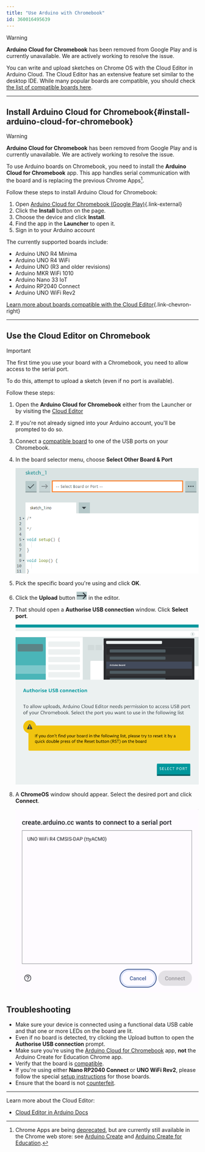 ```yaml
---
title: "Use Arduino with Chromebook"
id: 360016495639
---
```


> [!WARNING]
> **Arduino Cloud for Chromebook** has been removed from Google Play and is currently unavailable. We are actively working to resolve the issue.

You can write and upload sketches on Chrome OS with the Cloud Editor in Arduino Cloud. The Cloud Editor has an extensive feature set similar to the desktop IDE. While many popular boards are compatible, you should check [the list of compatible boards here](https://support.arduino.cc/hc/en-us/articles/360014779899).

---

## Install Arduino Cloud for Chromebook{#install-arduino-cloud-for-chromebook}

> [!WARNING]
> **Arduino Cloud for Chromebook** has been removed from Google Play and is currently unavailable. We are actively working to resolve the issue.

To use Arduino boards on Chromebook, you need to install the **Arduino Cloud for Chromebook** app. This app handles serial communication with the board and is replacing the previous Chrome Apps[^chrome-apps].

Follow these steps to install Arduino Cloud for Chromebook:

1. Open [Arduino Cloud for Chromebook (Google Play)](https://play.google.com/store/apps/details?id=cc.arduino.create_editor){.link-external}
2. Click the **Install** button on the page.
3. Choose the device and click **Install**.
4. Find the app in the **Launcher** to open it.
5. Sign in to your Arduino account

<a id="compatible"></a>

The currently supported boards include:

* Arduino UNO R4 Minima
* Arduino UNO R4 WiFi
* Arduino UNO (R3 and older revisions)
* Arduino MKR WiFi 1010
* Arduino Nano 33 IoT
* Arduino RP2040 Connect
* Arduino UNO WiFi Rev2

[Learn more about boards compatible with the Cloud Editor](https://support.arduino.cc/hc/en-us/articles/360014779899-Boards-compatible-with-the-Web-Editor){.link-chevron-right}

[^chrome-apps]: Chrome Apps are being [deprecated](https://blog.chromium.org/2020/08/changes-to-chrome-app-support-timeline.html), but are currently still available in the Chrome web store: see <a class="link-external" href="https://chrome.google.com/webstore/detail/arduino-create/dcgicpihgkmccjigalccipmjlnjopdfe">Arduino Create</a> and <a class="link-external" href="https://chrome.google.com/webstore/detail/elmgohdonjdampbcgefphnlchgocpaij">Arduino Create for Education</a>.

---

## Use the Cloud Editor on Chromebook

> [!IMPORTANT]
> The first time you use your board with a Chromebook, you need to allow access to the serial port.
>
> To do this, attempt to upload a sketch (even if no port is available).

Follow these steps:

1. Open the **Arduino Cloud for Chromebook** either from the Launcher or by visiting the [Cloud Editor](https://app.arduino.cc/)

1. If you're not already signed into your Arduino account, you'll be prompted to do so.

1. Connect a [compatible board](https://support.arduino.cc/hc/en-us/articles/360014779899#chromebook) to one of the USB ports on your Chromebook.

1. In the board selector menu, choose **Select Other Board & Port**

   ![The Boards Dropdown in the Cloud Editor.](img/web-editor-boards-dropdown.png)

1. Pick the specific board you're using and click **OK**.

1. Click the **Upload** button ![Upload button](img/upload_button.png) in the editor.

1. That should open a **Authorise USB connection** window. Click **Select port**.

   ![Authorise USB connection](img/Authorise-USB-connection.png)

1. A **ChromeOS** window should appear. Select the desired port and click **Connect**.

   ![ChromeOS window](img/usbpromptchrome.png)

## Troubleshooting

* Make sure your device is connected using a functional data USB cable and that one or more LEDs on the board are lit.
* Even if no board is detected, try clicking the Upload button to open the **Authorise USB connection** prompt.
* Make sure you’re using the [Arduino Cloud for Chromebook](https://play.google.com/store/apps/details?id=cc.arduino.create_editor) app, **not** the Arduino Create for Education Chrome app.
* Verify that the board is [compatible](https://support.arduino.cc/hc/en-us/articles/360014779899-Boards-compatible-with-the-Web-Editor).
* If you're using either **Nano RP2040 Connect** or **UNO WiFi Rev2**, please follow the special [setup instructions](https://support.arduino.cc/hc/en-us/articles/360014779899-Boards-compatible-with-the-Cloud-Editor#chromebook) for those boards.
* Ensure that the board is not [counterfeit](https://support.arduino.cc/hc/en-us/articles/360020652100-How-to-spot-a-counterfeit-Arduino).

---

Learn more about the Cloud Editor:

* [Cloud Editor in Arduino Docs](https://docs.arduino.cc/arduino-cloud/guides/cloud-editor)
